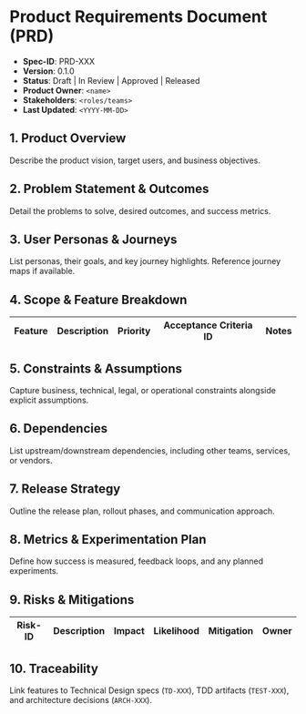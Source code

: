 # Product Requirements Document (PRD)

- **Spec-ID**: PRD-XXX
- **Version**: 0.1.0
- **Status**: Draft | In Review | Approved | Released
- **Product Owner**: `<name>`
- **Stakeholders**: `<roles/teams>`
- **Last Updated**: `<YYYY-MM-DD>`

## 1. Product Overview
Describe the product vision, target users, and business objectives.

## 2. Problem Statement & Outcomes
Detail the problems to solve, desired outcomes, and success metrics.

## 3. User Personas & Journeys
List personas, their goals, and key journey highlights. Reference journey maps if available.

## 4. Scope & Feature Breakdown
| Feature | Description | Priority | Acceptance Criteria ID | Notes |
|---------|-------------|----------|------------------------|-------|

## 5. Constraints & Assumptions
Capture business, technical, legal, or operational constraints alongside explicit assumptions.

## 6. Dependencies
List upstream/downstream dependencies, including other teams, services, or vendors.

## 7. Release Strategy
Outline the release plan, rollout phases, and communication approach.

## 8. Metrics & Experimentation Plan
Define how success is measured, feedback loops, and any planned experiments.

## 9. Risks & Mitigations
| Risk-ID | Description | Impact | Likelihood | Mitigation | Owner |
|---------|-------------|--------|------------|------------|-------|

## 10. Traceability
Link features to Technical Design specs (`TD-XXX`), TDD artifacts (`TEST-XXX`), and architecture decisions (`ARCH-XXX`).
